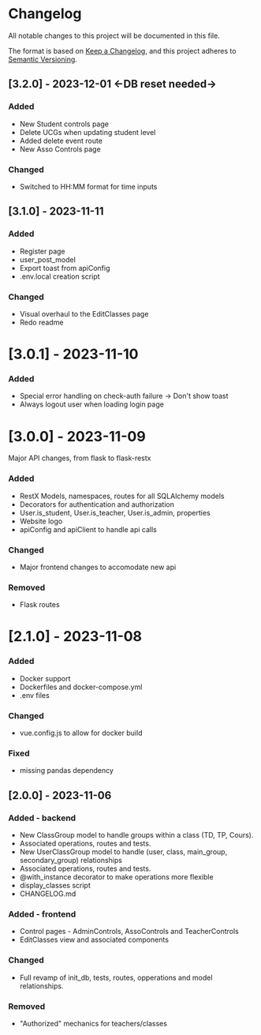 # Changelog

All notable changes to this project will be documented in this file.

The format is based on [Keep a Changelog](https://keepachangelog.com/en/1.0.0/),
and this project adheres to [Semantic Versioning](https://semver.org/spec/v2.0.0.html).

## [3.2.0] - 2023-12-01 <-DB reset needed->
### Added
- New Student controls page
- Delete UCGs when updating student level
- Added delete event route
- New Asso Controls page

### Changed
- Switched to HH:MM format for time inputs


## [3.1.0] - 2023-11-11
### Added
- Register page
- user_post_model
- Export toast from apiConfig
- .env.local creation script

### Changed
- Visual overhaul to the EditClasses page
- Redo readme

# [3.0.1] - 2023-11-10
### Added
- Special error handling on check-auth failure -> Don't show toast
- Always logout user when loading login page

# [3.0.0] - 2023-11-09
Major API changes, from flask to flask-restx
### Added
- RestX Models, namespaces, routes for all SQLAlchemy models
- Decorators for authentication and authorization
- User.is_student, User.is_teacher, User.is_admin, properties
- Website logo
- apiConfig and apiClient to handle api calls

### Changed
- Major frontend changes to accomodate new api

### Removed
- Flask routes

# [2.1.0] - 2023-11-08
### Added
- Docker support
- Dockerfiles and docker-compose.yml
- .env files

### Changed
- vue.config.js to allow for docker build

### Fixed
- missing pandas dependency


## [2.0.0] - 2023-11-06

### Added - backend

- New ClassGroup model to handle groups within a class (TD, TP, Cours).
- Associated operations, routes and tests.
- New UserClassGroup model to handle (user, class, main_group, secondary_group) relationships
- Associated operations, routes and tests.
- @with_instance decorator to make operations more flexible
- display_classes script
- CHANGELOG.md

### Added - frontend
- Control pages - AdminControls, AssoControls and TeacherControls
- EditClasses view and associated components

### Changed
- Full revamp of init_db, tests, routes, opperations and model relationships.

### Removed
- "Authorized" mechanics for teachers/classes